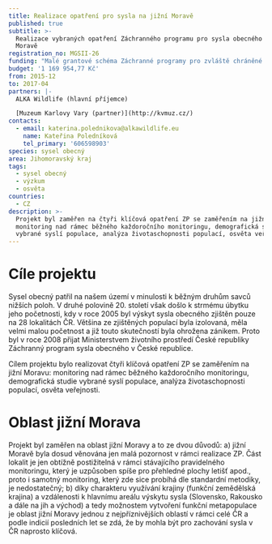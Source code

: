 ```yaml
---
title: Realizace opatření pro sysla na jižní Moravě
published: true
subtitle: >-
  Realizace vybraných opatření Záchranného programu pro sysla obecného na jižní
  Moravě
registration_no: MGSII-26
funding: "Malé grantové schéma Záchranné programy pro zvláště chráněné druhy II Programu CZ02\r\n\nPodpořeno grantem z Islandu, Lichtenštejnska a Norska.\r Tento web byl vytvořen za finanční podpory EHP fondů 2009-2014 a Ministerstva životního prostředí. Za jeho obsah je výhradně odpovědná ALKA Wildlife,o.p.s. a nelze jej v žádném případě považovat za názor donora nebo Ministerstva životního prostředí.\n\n![](/media/loga_mgs_stojato_mm.jpg)"
budget: '1 169 954,77 Kč'
from: 2015-12
to: 2017-04
partners: |-
  ALKA Wildlife (hlavní příjemce)

  [Muzeum Karlovy Vary (partner)](http://kvmuz.cz/)
contacts:
  - email: katerina.polednikova@alkawildlife.eu
    name: Kateřina Poledníková
    tel_primary: '606598903'
species: sysel obecný
area: Jihomoravský kraj
tags:
  - sysel obecný
  - výzkum
  - osvěta
countries:
  - CZ
description: >-
  Projekt byl zaměřen na čtyři klíčová opatření ZP se zaměřením na jižní Moravu:
  monitoring nad rámec běžného každoročního monitoringu, demografická studie
  vybrané syslí populace, analýza životaschopnosti populací, osvěta veřejnosti.
---
```

# Cíle projektu

Sysel obecný patřil na našem území v minulosti k běžným druhům savců nižších poloh. V druhé polovině 20. století však došlo k strmému úbytku jeho početnosti, kdy v roce 2005 byl výskyt sysla obecného zjištěn pouze na 28 lokalitách ČR. Většina ze zjištěných populací byla izolovaná, měla velmi malou početnost a již touto skutečností byla ohrožena zánikem. Proto byl v roce 2008 přijat Ministerstvem životního prostředí České republiky Záchranný program sysla obecného v České republice. 

Cílem projektu bylo realizovat čtyři klíčová opatření ZP se zaměřením na jižní Moravu: monitoring nad rámec běžného každoročního monitoringu, demografická studie vybrané syslí populace, analýza životaschopnosti populací, osvěta veřejnosti.

# Oblast jižní Morava

Projekt byl zaměřen na oblast jižní Moravy a to ze dvou důvodů: a) jižní Moravě byla dosud věnována jen malá pozornost v rámci realizace ZP. Část lokalit je jen obtížně postižitelná v rámci stávajícího pravidelného monitoringu, který je uzpůsoben spíše pro přehledné plochy letišť apod., proto i samotný monitoring, který zde sice probíhá dle standardní metodiky, je nedostatečný; b) díky charakteru využívání krajiny (funkční zemědělská krajina) a vzdálenosti k hlavnímu areálu výskytu sysla (Slovensko, Rakousko a dále na jih a východ) a tedy možnostem vytvoření funkční metapopulace je oblast jižní Moravy jednou z nejpříznivějších oblastí v rámci celé ČR a podle indicií posledních let se zdá, že by mohla být pro zachování sysla v ČR naprosto klíčová.
